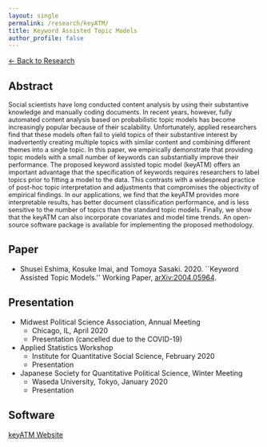 ```yaml
---
layout: single
permalink: /research/keyATM/
title: Keyword Assisted Topic Models
author_profile: false
---
```

[← Back to Research](/research/)

## Abstract
<span style="font-size: 0.9em">
Social scientists have long conducted content analysis by using their substantive knowledge and manually coding documents. In recent years, however, fully automated content analysis based on probabilistic topic models has become increasingly popular because of their scalability. Unfortunately, applied researchers find that these models often fail to yield topics of their substantive interest by inadvertently creating multiple topics with similar content and combining different themes into a single topic. In this paper, we empirically demonstrate that providing topic models with a small number of keywords can substantially improve their performance. The proposed keyword assisted topic model (keyATM) offers an important advantage that the specification of keywords requires researchers to label topics prior to fitting a model to the data. This contrasts with a widespread practice of post-hoc topic interpretation and adjustments that compromises the objectivity of empirical findings. In our applications, we find that the keyATM provides more interpretable results, has better document classification performance, and is less sensitive to the number of topics than the standard topic models. Finally, we show that the keyATM can also incorporate covariates and model time trends. An open-source software package is available for implementing the proposed methodology.
</span>

## Paper
* Shusei Eshima, Kosuke Imai, and Tomoya Sasaki. 2020. ``Keyword Assisted Topic Models.'' Working Paper, <a href='http://arxiv.org/abs/2004.05964'>arXiv:2004.05964</a>.

## Presentation
* Midwest Political Science Association, Annual Meeting
  * Chicago, IL, April 2020
  * Presentation (cancelled due to the COVID-19)
* Applied Statistics Workshop
	* Institute for Quantitative Social Science, February 2020
	* Presentation
* Japanese Society for Quantitative Political Science, Winter Meeting
	* Waseda University, Tokyo, January 2020 
	* Presentation

## Software
[keyATM Website](https://keyatm.github.io/keyATM/)
